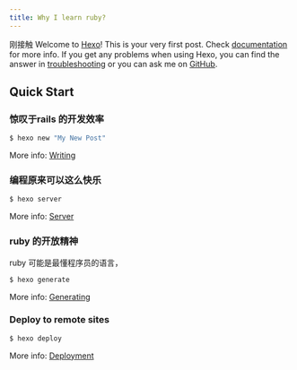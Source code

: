 ```yaml
---
title: Why I learn ruby?
---
```

刚接触
Welcome to [Hexo](https://hexo.io/)! This is your very first post. Check [documentation](https://hexo.io/docs/) for more info. If you get any problems when using Hexo, you can find the answer in [troubleshooting](https://hexo.io/docs/troubleshooting.html) or you can ask me on [GitHub](https://github.com/hexojs/hexo/issues).

## Quick Start

### 惊叹于rails 的开发效率

``` bash
$ hexo new "My New Post"
```

More info: [Writing](https://hexo.io/docs/writing.html)

### 编程原来可以这么快乐

``` bash
$ hexo server
```

More info: [Server](https://hexo.io/docs/server.html)



### ruby 的开放精神

ruby 可能是最懂程序员的语言，

``` bash
$ hexo generate
```

More info: [Generating](https://hexo.io/docs/generating.html)

### Deploy to remote sites

``` bash
$ hexo deploy
```

More info: [Deployment](https://hexo.io/docs/deployment.html)

